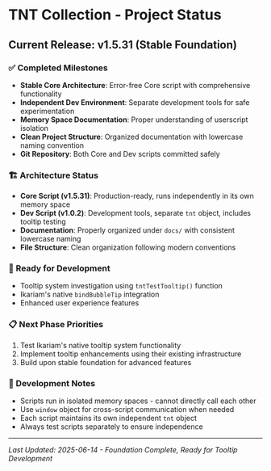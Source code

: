 # TNT Collection - Project Status

## Current Release: v1.5.31 (Stable Foundation)

### ✅ Completed Milestones
- **Stable Core Architecture**: Error-free Core script with comprehensive functionality
- **Independent Dev Environment**: Separate development tools for safe experimentation  
- **Memory Space Documentation**: Proper understanding of userscript isolation
- **Clean Project Structure**: Organized documentation with lowercase naming convention
- **Git Repository**: Both Core and Dev scripts committed safely

### 🏗️ Architecture Status
- **Core Script (v1.5.31)**: Production-ready, runs independently in its own memory space
- **Dev Script (v1.0.2)**: Development tools, separate `tnt` object, includes tooltip testing
- **Documentation**: Properly organized under `docs/` with consistent lowercase naming
- **File Structure**: Clean organization following modern conventions

### 🚀 Ready for Development
- Tooltip system investigation using `tntTestTooltip()` function
- Ikariam's native `bindBubbleTip` integration
- Enhanced user experience features

### 📋 Next Phase Priorities
1. Test Ikariam's native tooltip system functionality
2. Implement tooltip enhancements using their existing infrastructure
3. Build upon stable foundation for advanced features

### 🔧 Development Notes
- Scripts run in isolated memory spaces - cannot directly call each other
- Use `window` object for cross-script communication when needed
- Each script maintains its own independent `tnt` object
- Always test scripts separately to ensure independence

---
*Last Updated: 2025-06-14 - Foundation Complete, Ready for Tooltip Development*
